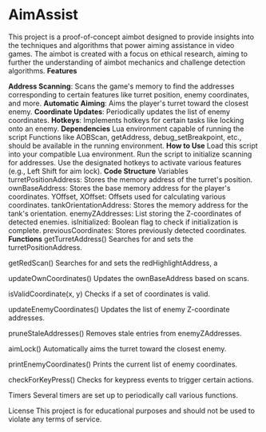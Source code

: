 # AimAssist
This project is a proof-of-concept aimbot designed to provide insights into the techniques and algorithms that power aiming assistance in video games. The aimbot is created with a focus on ethical research, aiming to further the understanding of aimbot mechanics and challenge detection algorithms.
**Features**

**Address Scanning**: Scans the game's memory to find the addresses corresponding to certain features like turret position, enemy coordinates, and more.
**Automatic Aiming**: Aims the player's turret toward the closest enemy.
**Coordinate Updates**: Periodically updates the list of enemy coordinates.
**Hotkeys**: Implements hotkeys for certain tasks like locking onto an enemy.
**Dependencies**
Lua environment capable of running the script
Functions like AOBScan, getAddress, debug_setBreakpoint, etc., should be available in the running environment.
**How to Use**
Load this script into your compatible Lua environment.
Run the script to initialize scanning for addresses.
Use the designated hotkeys to activate various features (e.g., Left Shift for aim lock).
**Code Structure**
Variables
turretPositionAddress: Stores the memory address of the turret's position.
ownBaseAddress: Stores the base memory address for the player's coordinates.
YOffset, XOffset: Offsets used for calculating various coordinates.
tankOrientationAddress: Stores the memory address for the tank's orientation.
enemyZAddresses: List storing the Z-coordinates of detected enemies.
isInitialized: Boolean flag to check if initialization is complete.
previousCoordinates: Stores previously detected coordinates.
**Functions**
getTurretAddress()
Searches for and sets the turretPositionAddress.

getRedScan()
Searches for and sets the redHighlightAddress, a 

updateOwnCoordinates()
Updates the ownBaseAddress based on scans.

isValidCoordinate(x, y)
Checks if a set of coordinates is valid.

updateEnemyCoordinates()
Updates the list of enemy Z-coordinate addresses.

pruneStaleAddresses()
Removes stale entries from enemyZAddresses.

aimLock()
Automatically aims the turret toward the closest enemy.

printEnemyCoordinates()
Prints the current list of enemy coordinates.

checkForKeyPress()
Checks for keypress events to trigger certain actions.

Timers
Several timers are set up to periodically call various functions.

License
This project is for educational purposes and should not be used to violate any terms of service.

